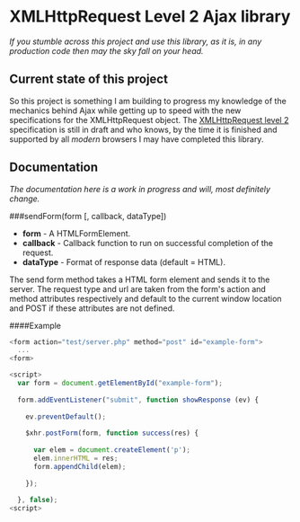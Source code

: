 XMLHttpRequest Level 2 Ajax library
===

*If you stumble across this project and use this library, as it is, in any 
production code then may the sky fall on your head.*

Current state of this project
---

So this project is something I am building to progress my knowledge of the 
mechanics behind Ajax while getting up to speed with the new specifications
for the XMLHttpRequest object. The [XMLHttpRequest level 2][1] specification 
is still in draft and who knows, by the time it is finished and supported by 
all *modern* browsers I may have completed this library.

[1]: http://dev.w3.org/2006/webapi/XMLHttpRequest-2/

Documentation
---

*The documentation here is a work in progress and will, most definitely change.*

###sendForm(form [, callback, dataType])

+ **form** - A HTMLFormElement.
+ **callback** - Callback function to run on successful completion of the 
  request.
+ **dataType** - Format of response data (default = HTML).

The send form method takes a HTML form element and sends it to the server. The 
request type and url are taken from the form\'s action and method attributes
respectively and default to the current window location and POST if these 
attributes are not defined.

####Example
```js
<form action="test/server.php" method="post" id="example-form">
  ...
<form>

<script>
  var form = document.getElementById("example-form");
  
  form.addEventListener("submit", function showResponse (ev) {
  
    ev.preventDefault();
  
    $xhr.postForm(form, function success(res) {
      
      var elem = document.createElement('p');
      elem.innerHTML = res;
      form.appendChild(elem);
      
    });
  
  }, false);
<script>
```

